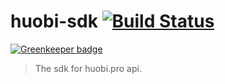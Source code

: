 # huobi-sdk [![Build Status](https://travis-ci.org/honpery/huobi-sdk.svg?branch=master)](https://travis-ci.org/honpery/huobi-sdk)

[![Greenkeeper badge](https://badges.greenkeeper.io/honpery/huobi-sdk.svg)](https://greenkeeper.io/)

> The sdk for huobi.pro api.
